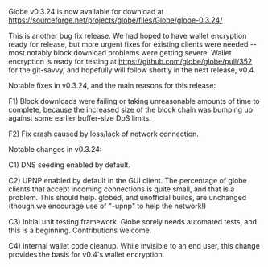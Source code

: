 Globe v0.3.24 is now available for download at
https://sourceforge.net/projects/globe/files/Globe/globe-0.3.24/

This is another bug fix release.  We had hoped to have wallet encryption ready for release, but more urgent fixes for existing clients were needed -- most notably block download problems were getting severe.  Wallet encryption is ready for testing at https://github.com/globe/globe/pull/352 for the git-savvy, and hopefully will follow shortly in the next release, v0.4.

Notable fixes in v0.3.24, and the main reasons for this release:

F1) Block downloads were failing or taking unreasonable amounts of time to complete, because the increased size of the block chain was bumping up against some earlier buffer-size DoS limits.

F2) Fix crash caused by loss/lack of network connection.

Notable changes in v0.3.24:

C1) DNS seeding enabled by default.

C2) UPNP enabled by default in the GUI client.  The percentage of globe clients that accept incoming connections is quite small, and that is a problem.  This should help.  globed, and unofficial builds, are unchanged (though we encourage use of "-upnp" to help the network!)

C3) Initial unit testing framework.  Globe sorely needs automated tests, and this is a beginning.  Contributions welcome.

C4) Internal wallet code cleanup.  While invisible to an end user, this change provides the basis for v0.4's wallet encryption.
